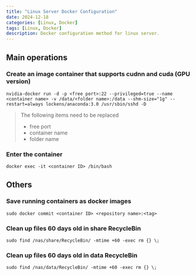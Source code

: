 ```yaml
---
title: "Linux Server Docker Configuration"
date: 2024-12-18
categories: [Linux, Docker]
tags: [Linux, Docker]
description: Docker configuration method for linux server.
---
```


## Main operations

### Create an image container that supports cudnn and cuda (GPU version)

```shell
nvidia-docker run -d -p <free port>:22 --privileged=true --name <container name> -v /data/<folder name>:/data --shm-size="1g" --restart=always lockens/anaconda:3.0 /usr/sbin/sshd -D
```

> The following items need to be replaced
> - free port
> - container name
> - folder name

### Enter the container

```shell
docker exec -it <container ID> /bin/bash
```

## Others

### Save running containers as docker images

```shell
sudo docker commit <container ID> <repository name>:<tag>
```

### Clean up files 60 days old in share RecycleBin

```shell
sudo find /nas/share/RecycleBin/ -mtime +60 -exec rm {} \;
```

### Clean up files 60 days old in data RecycleBin

```shell
sudo find /nas/data/RecycleBin/ -mtime +60 -exec rm {} \;
```